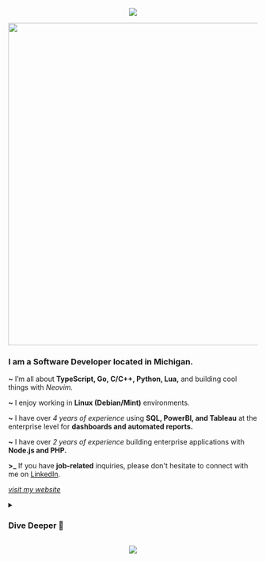<p align="center">
  <img src="https://capsule-render.vercel.app/api?type=waving&height=170&color=gradient&text=About%20Me&reversal=false&section=header&fontAlign=50&fontAlignY=44&animation=twinkling"/>
</p>

<p align="center">
  <a href="#"><img width="650px" src="https://readme-typing-svg.herokuapp.com?font=Ubuntu&color=58a6ff&size=22&center=true&lines=Hello,+World+🌎;Welcome+to+my+GitHub+profile+😇;Happy+to+see+you+here+😀;Feel+free+to+look+around+😌;Reach+me+out+if+you+need+me+🤗;Have+a+great+day+😊"></a>
</p>

<h3><b>I am a Software Developer located in Michigan</b>.</h3>

**~** I’m all about **TypeScript, Go, C/C++, Python, Lua,** and building cool things with *Neovim.*

**~** I enjoy working in **Linux (Debian/Mint)** environments. 

**~** I have over *4 years of experience* using **SQL, PowerBI, and Tableau** at the enterprise level for **dashboards and automated reports.**

**~** I have over *2 years of experience* building enterprise applications with **Node.js and PHP.**

**\>\_** If you have **job-related** inquiries, please don't hesitate to connect with me on [LinkedIn](https://www.linkedin.com/in/nick-s-694241139/).

[_visit my website_](https://nickstambaugh.vercel.app/)

<details>
<summary><h3><b> Dive Deeper 🤿 </b></h3></summary>
<details>
<summary><b>Socials and Contact 📨</b></summary>
<br>
<div align="center">
    
![Sieep-Coding](https://socialify.git.ci/Sieep-Coding/Sieep-Coding/image?font=Source%20Code%20Pro&language=1&name=1&pattern=Charlie%20Brown&theme=Dark)
![](https://komarev.com/ghpvc/?username=alteryx-motives&color=orange&style=flat&base=6000&abbreviated=true) <img src="https://img.shields.io/github/stars/sieep-coding?label=Stars" alt="stars">

[![Website](https://img.shields.io/badge/Website-blue?style=for-the-badge&logo=About.me&logoColor=white)](https://nickstambaugh.vercel.app/)
[![Resume](https://img.shields.io/badge/Resume-purple?style=for-the-badge&logo=ProtonDrive&logoColor=white)](https://github.com/Sieep-Coding/sieep-coding.github.io/blob/main/public/resume.pdf)
[![Steam](https://img.shields.io/badge/steam-white?style=for-the-badge&logo=steam&logoColor=black)](https://steamcommunity.com/id/fieaoe98034512u5901)
[![Linkedin](https://img.shields.io/badge/LinkedIn-0077B5?style=for-the-badge&logo=linkedin&logoColor=white)](https://www.linkedin.com/in/nick-s-694241139/)
[![Medium](https://img.shields.io/badge/medium-white?style=for-the-badge&logo=medium&logoColor=black)](https://medium.com/@nick-stambaugh)
[![Discord](https://img.shields.io/badge/Discord:sieep00-5865F2?style=for-the-badge&logo=Discord&logoColor=white)]()

#### Contact Me:
[![Email](https://img.shields.io/badge/Send_Me_An_Email-purple?style=for-the-badge&logo=ProtonMail&logoColor=white)](mailto:nickstambaugh@proton.me)
</div>
</details>
<details>
<summary><b>Top Projects 🥇 </b></summary>
<br>
  
[![ReadMe Card](https://github-readme-stats.vercel.app/api/pin/?username=sieep-coding&repo=snow-simulation&theme=dracula)](https://github.com/Sieep-Coding/snow-simulation)
[![ReadMe Card](https://github-readme-stats.vercel.app/api/pin/?username=sieep-coding&repo=todo-htmx-alpine-go&theme=dracula)](https://github.com/Sieep-Coding/todo-htmx-alpine-go)
[![ReadMe Card](https://github-readme-stats.vercel.app/api/pin/?username=sieep-coding&repo=notezone&theme=dracula)](https://github.com/Sieep-Coding/notezone/)
[![ReadMe Card](https://github-readme-stats.vercel.app/api/pin/?username=sieep-coding&repo=game-of-life-lua&theme=dracula)](https://github.com/Sieep-Coding/game-of-life-lua)
</details>

<details>
   
<summary><b>Tech I Enjoy A Lot 💻 </b></summary>
<br>

![Linux Debian](https://img.shields.io/badge/Debian-A81D33?style=for-the-badge&logo=debian&logoColor=white)
![Lua](https://img.shields.io/badge/Lua-2C2D72?style=for-the-badge&logo=Lua&logoColor=white)
![C](https://img.shields.io/badge/C-00599C?style=for-the-badge&logo=c&logoColor=white)
![C](https://img.shields.io/badge/astro-BC52EE?style=for-the-badge&logo=astro&logoColor=white)
![Linux Mint](https://img.shields.io/badge/Linux_Mint-86BE43?style=for-the-badge&logo=Linux-Mint&logoColor=white)
![Go](https://img.shields.io/badge/Go-00ADD8?style=for-the-badge&logo=go&logoColor=white)
![Python](https://img.shields.io/badge/Python-3776AB?style=for-the-badge&logo=python&logoColor=white)
![TS](https://img.shields.io/badge/TypeScript-007ACC?style=for-the-badge&logo=typescript&logoColor=white)
![Neovim](https://img.shields.io/badge/NeoVim-%2357A143.svg?&style=for-the-badge&logo=neovim&logoColor=white)
![SQLite](https://img.shields.io/badge/SQLite-07405E?style=for-the-badge&logo=sqlite&logoColor=white)

</details>

<details>
   
<summary><b>Tech I've Worked With In The Past 🔄 </b></summary>
<br>

![Tableau](https://img.shields.io/badge/Tableau-E97627?style=for-the-badge&logo=Tableau&logoColor=white)
![Flutter](https://img.shields.io/badge/Flutter-02569B?style=for-the-badge&logo=flutter&logoColor=white)
![Cmake](https://img.shields.io/badge/cmake-6D00CC?.svg?&style=for-the-badge&logo=cmake&logoColor=white)
![FFmpeg](https://img.shields.io/badge/ffmpeg-007808?style=for-the-badge&logo=ffmpeg&logoColor=white)
![Airtable](https://img.shields.io/badge/Airtable-18BFFF?style=for-the-badge&logo=Airtable&logoColor=white)
![Numpy](https://img.shields.io/badge/numpy-013243?style=for-the-badge&logo=numpy&logoColor=white)
![Stripe](https://img.shields.io/badge/stripe-008CDD?style=for-the-badge&logo=stripe&logoColor=white)
![Excel](https://img.shields.io/badge/Microsoft_Excel-217346?style=for-the-badge&logo=microsoft-excel&logoColor=white)
![Git](https://img.shields.io/badge/GIT-E44C30?style=for-the-badge&logo=git&logoColor=white)
![Obs](https://img.shields.io/badge/Obs_Studio-302E31?style=for-the-badge&logo=Obs-Studio&logoColor=white)
![Bash](https://img.shields.io/badge/GNU%20Bash-4EAA25?style=for-the-badge&logo=GNU%20Bash&logoColor=white)
![Powershell](https://img.shields.io/badge/powershell-5391FE?style=for-the-badge&logo=powershell&logoColor=white)
![Salesforce](https://img.shields.io/badge/Salesforce-00A1E0?style=for-the-badge&logo=Salesforce&logoColor=white)
![Cloudflare](https://img.shields.io/badge/Cloudflare-F38020?style=for-the-badge&logo=Cloudflare&logoColor=white)
![Jira](https://img.shields.io/badge/Jira-0052CC?style=for-the-badge&logo=Jira&logoColor=white)
![Gimp](https://img.shields.io/badge/Gimp-brown?style=for-the-badge&logo=Gimp&logoColor=white)
![Jira](https://img.shields.io/badge/Bitbucket-0747a6?style=for-the-badge&logo=bitbucket&logoColor=white)
![Linux](https://img.shields.io/badge/Linux-FCC624?style=for-the-badge&logo=linux&logoColor=black)
![Curl](https://img.shields.io/badge/curl-073551?style=for-the-badge&logo=curl&logoColor=white)
![Digital Ocean](https://img.shields.io/badge/Digital_Ocean-0080FF?style=for-the-badge&logo=DigitalOcean&logoColor=white)
![Wordpress](https://img.shields.io/badge/Wordpress-21759B?style=for-the-badge&logo=wordpress&logoColor=white)
![Mongodb](https://img.shields.io/badge/MongoDB-4EA94B?style=for-the-badge&logo=mongodb&logoColor=white)
![Audacity](https://img.shields.io/badge/Audacity-0000CC?style=for-the-badge&logo=audacity&logoColor=white)
![ProtonVPN](https://img.shields.io/badge/ProtonVPN-purple?style=for-the-badge&logo=ProtonVPN&logoColor=white)
![Hotjar](https://img.shields.io/badge/hotjar-FD3A5C?style=for-the-badge&logo=hotjar&logoColor=white)
![Supabase](https://img.shields.io/badge/Supabase-181818?style=for-the-badge&logo=supabase&logoColor=white)
![AE](https://img.shields.io/badge/Adobe%20after%20affects-CF96FD?style=for-the-badge&logo=Adobe%20after%20effects&logoColor=393665)
![Canva](https://img.shields.io/badge/Canva-%2300C4CC.svg?&style=for-the-badge&logo=Canva&logoColor=white)
![Android Studio](https://img.shields.io/badge/Android_Studio-3DDC84?style=for-the-badge&logo=android-studio&logoColor=white)
![PyCharm](https://img.shields.io/badge/PyCharm-000000.svg?&style=for-the-badge&logo=PyCharm&logoColor=white)
![Ableton](https://img.shields.io/badge/Ableton-FCC624?.svg?&style=for-the-badge&logo=Ableton&logoColor=white)
![Zoho](https://img.shields.io/badge/Zoho-E42527?style=for-the-badge&logo=Zoho&logoColor=white)

</details>

<details>
<summary><b>Data Cards 📈 </b></summary>
<br>

<a href="https://github.com/Sieep-Coding">
    <img alt="Sieep-Coding's Activity Graph" src="https://github-readme-activity-graph.vercel.app/graph?username=Sieep-Coding&theme=dracula&hide_border=true&area=true&area_color=c924b6">
  </a>

![Top Langs](https://github-readme-stats.vercel.app/api/top-langs/?username=sieep-coding&layout=compact&theme=dracula&hide=HTML)

  <picture align="left">
    <source media="(prefers-color-scheme: dark)" srcset="https://github-profile-summary-cards.vercel.app/api/cards/repos-per-language?username=sieep-coding&theme=dracula&exclude=HTML">
    <source media="(prefers-color-scheme: light)"srcset="https://github-profile-summary-cards.vercel.app/api/cards/repos-per-language?username=sieep-coding&theme=dracula&exclude=HTML">
    <img alt="Repos per language" src="https://github-profile-summary-cards.vercel.app/api/cards/repos-per-language?username=sieep-coding&theme=dracula&exclude=HTML">
  </picture>
  <picture align="right">
    <source media="(prefers-color-scheme: dark)" srcset="https://github-profile-summary-cards.vercel.app/api/cards/most-commit-language?username=sieep-coding&theme=dracula&exclude=HTML">
    <source media="(prefers-color-scheme: light)"srcset="https://github-profile-summary-cards.vercel.app/api/cards/most-commit-language?username=sieep-coding&theme=dracula&exclude=HTML">
    <img alt="Most commit languages" src="https://github-profile-summary-cards.vercel.app/api/cards/most-commit-language?username=sieep-coding&theme=dracula&exclude=HTML">
  </picture>
<picture>
  <source media="(prefers-color-scheme: dark)" srcset="https://github-profile-summary-cards.vercel.app/api/cards/profile-details?username=sieep-coding&theme=dracula">
  <source media="(prefers-color-scheme: light)"srcset="https://github-profile-summary-cards.vercel.app/api/cards/profile-details?username=sieep-coding&theme=dracula">
  <img alt="My GitHub Stats" src="https://github-profile-summary-cards.vercel.app/api/cards/profile-details?username=Sieep-Coding&theme=dracula">
</picture>

![](http://github-profile-summary-cards.vercel.app/api/cards/productive-time?username=sieep-coding&theme=dracula&utcOffset=8)
![](http://github-profile-summary-cards.vercel.app/api/cards/stats?username=sieep-coding&theme=dracula)

![Nick's GitHub stats](https://github-readme-stats.vercel.app/api?username=sieep-coding&show_icons=true&theme=dracula&hide=contribs,prs)

[![roadmap.sh](https://roadmap.sh/card/tall/667b1494c19525099e698db6?variant=dark&roadmaps=sql%2Ccomputer-science%2Ccpp%2Cgolang)](https://roadmap.sh/u/nicks)

![Leetcode Stats](https://leetcard.jacoblin.cool/sieep-coding?theme=dark)
</details>

<details>
<summary><b>Always down to chat ☕ </b></summary>
<br>

   ```
📧 nickstambaugh@proton.me

Fingerprint: 7dcc436b63f4a6c7a771b2d17eb9bfb7287e5a40

-----BEGIN PGP PUBLIC KEY BLOCK-----

xjMEZsCWCxYJKwYBBAHaRw8BAQdA+04wVDSUEcmRGxqjxSH/xPICaSGiDnpq
754l8ueKRE/NMW5pY2tzdGFtYmF1Z2hAcHJvdG9uLm1lIDxuaWNrc3RhbWJh
dWdoQHByb3Rvbi5tZT7CjwQTFggAQQUCZsCWCwkQfrm/tyh+WkAWIQR9zENr
Y/Smx6dxstF+ub+3KH5aQAIbAwIeAQIZAQMLCQcCFQgDFgACBScJAgcCAADA
TgD9Hgl5oNI3Tw1uUEJSHXKY51z84tkQ/Y1it/6YY4p4lw0A/jRwJv0c1ZJS
ODufpBiB8ywE8YnFVfXOKHuEdoQDQLQFzjgEZsCWCxIKKwYBBAGXVQEFAQEH
QGrQYOb+/kt4nOHVDjbH6TOJyXccHhQNsOhGjnqRgaIkAwEKCcJ4BBgWCAAq
BQJmwJYLCRB+ub+3KH5aQBYhBH3MQ2tj9KbHp3Gy0X65v7coflpAAhsMAAAM
xwD+LRNaGutsoVoKVf+rLmBgAA3DSwsvAY8aJwDVV6gJjWQA/jgFrZz+qFEH
qhfXtaR2I05GW/po8vxdkJOmQg485ksE
=uykQ

-----END PGP PUBLIC KEY BLOCK----
   ```
</details>

<details>
 <summary><b>Extra</b> </summary>
 <br>
 <img src="https://spotify-recently-played-readme.vercel.app/api?user=31vvlos4gz23niyxpy34zuqkff6u&count=5">

[![Readme Quotes](https://quotes-github-readme.vercel.app/api?type=square&theme=dracula&border=true&quote=LeetCode%20doesn%E2%80%99t%20support%20Lua%3F%20Give%20me%20the%20source%20code%2C%20I%E2%80%99ll%20add%20it%20myself.)](https://github.com/piyushsuthar/github-readme-quotes)

</details>
</details>
<p align="center">
  <img src="https://capsule-render.vercel.app/api?type=waving&height=230&width=100&color=gradient&text=Sieep%20Coding&reversal=true&section=footer&fontAlign=50&fontAlignY=70&animation=twinkling&desc=C,%20Go,%20Lua,%20and%20Python&descAlign=50&descAlignY=90"/>
</p>
